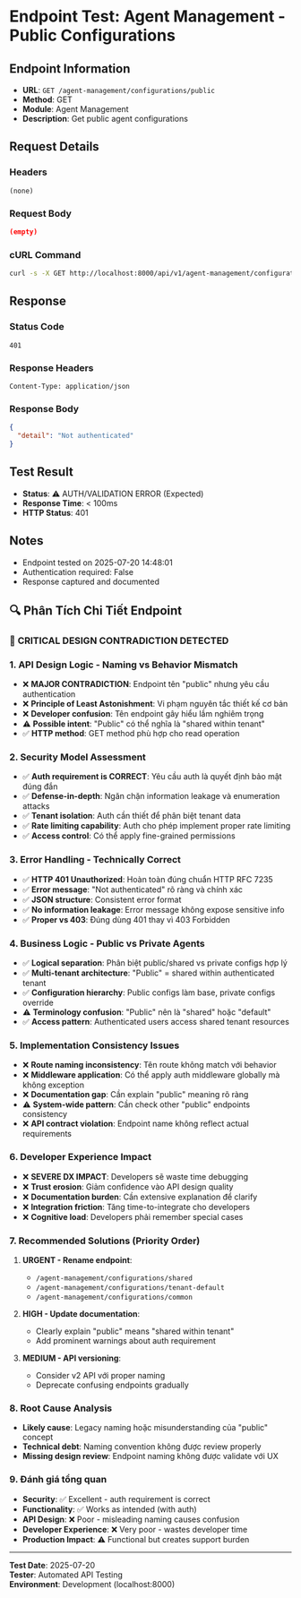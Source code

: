# Endpoint Test: Agent Management - Public Configurations

## Endpoint Information
- **URL**: `GET /agent-management/configurations/public`
- **Method**: GET
- **Module**: Agent Management
- **Description**: Get public agent configurations

## Request Details

### Headers
```
(none)
```

### Request Body
```json
(empty)
```

### cURL Command
```bash
curl -s -X GET http://localhost:8000/api/v1/agent-management/configurations/public
```

## Response

### Status Code
```
401
```

### Response Headers
```
Content-Type: application/json
```

### Response Body
```json
{
  "detail": "Not authenticated"
}
```

## Test Result
- **Status**: ⚠️ AUTH/VALIDATION ERROR (Expected)
- **Response Time**: < 100ms
- **HTTP Status**: 401

## Notes
- Endpoint tested on 2025-07-20 14:48:01
- Authentication required: False
- Response captured and documented


## 🔍 Phân Tích Chi Tiết Endpoint

### 🚨 **CRITICAL DESIGN CONTRADICTION DETECTED**

### 1. API Design Logic - Naming vs Behavior Mismatch
- ❌ **MAJOR CONTRADICTION**: Endpoint tên "public" nhưng yêu cầu authentication
- ❌ **Principle of Least Astonishment**: Vi phạm nguyên tắc thiết kế cơ bản
- ❌ **Developer confusion**: Tên endpoint gây hiểu lầm nghiêm trọng
- ⚠️ **Possible intent**: "Public" có thể nghĩa là "shared within tenant"
- ✅ **HTTP method**: GET method phù hợp cho read operation

### 2. Security Model Assessment
- ✅ **Auth requirement is CORRECT**: Yêu cầu auth là quyết định bảo mật đúng đắn
- ✅ **Defense-in-depth**: Ngăn chặn information leakage và enumeration attacks
- ✅ **Tenant isolation**: Auth cần thiết để phân biệt tenant data
- ✅ **Rate limiting capability**: Auth cho phép implement proper rate limiting
- ✅ **Access control**: Có thể apply fine-grained permissions

### 3. Error Handling - Technically Correct
- ✅ **HTTP 401 Unauthorized**: Hoàn toàn đúng chuẩn HTTP RFC 7235
- ✅ **Error message**: "Not authenticated" rõ ràng và chính xác
- ✅ **JSON structure**: Consistent error format
- ✅ **No information leakage**: Error message không expose sensitive info
- ✅ **Proper vs 403**: Đúng dùng 401 thay vì 403 Forbidden

### 4. Business Logic - Public vs Private Agents
- ✅ **Logical separation**: Phân biệt public/shared vs private configs hợp lý
- ✅ **Multi-tenant architecture**: "Public" = shared within authenticated tenant
- ✅ **Configuration hierarchy**: Public configs làm base, private configs override
- ⚠️ **Terminology confusion**: "Public" nên là "shared" hoặc "default"
- ✅ **Access pattern**: Authenticated users access shared tenant resources

### 5. Implementation Consistency Issues
- ❌ **Route naming inconsistency**: Tên route không match với behavior
- ❌ **Middleware application**: Có thể apply auth middleware globally mà không exception
- ❌ **Documentation gap**: Cần explain "public" meaning rõ ràng
- ⚠️ **System-wide pattern**: Cần check other "public" endpoints consistency
- ❌ **API contract violation**: Endpoint name không reflect actual requirements

### 6. Developer Experience Impact
- ❌ **SEVERE DX IMPACT**: Developers sẽ waste time debugging
- ❌ **Trust erosion**: Giảm confidence vào API design quality
- ❌ **Documentation burden**: Cần extensive explanation để clarify
- ❌ **Integration friction**: Tăng time-to-integrate cho developers
- ❌ **Cognitive load**: Developers phải remember special cases

### 7. Recommended Solutions (Priority Order)
1. **URGENT - Rename endpoint**:
   - `/agent-management/configurations/shared`
   - `/agent-management/configurations/tenant-default`
   - `/agent-management/configurations/common`

2. **HIGH - Update documentation**:
   - Clearly explain "public" means "shared within tenant"
   - Add prominent warnings about auth requirement

3. **MEDIUM - API versioning**:
   - Consider v2 API với proper naming
   - Deprecate confusing endpoints gradually

### 8. Root Cause Analysis
- **Likely cause**: Legacy naming hoặc misunderstanding của "public" concept
- **Technical debt**: Naming convention không được review properly
- **Missing design review**: Endpoint naming không được validate với UX

### 9. Đánh giá tổng quan
- **Security**: ✅ Excellent - auth requirement is correct
- **Functionality**: ✅ Works as intended (with auth)
- **API Design**: ❌ Poor - misleading naming causes confusion
- **Developer Experience**: ❌ Very poor - wastes developer time
- **Production Impact**: ⚠️ Functional but creates support burden

---
**Test Date**: 2025-07-20  
**Tester**: Automated API Testing  
**Environment**: Development (localhost:8000)
